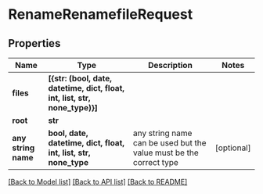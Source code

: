 # RenameRenamefileRequest


## Properties
Name | Type | Description | Notes
------------ | ------------- | ------------- | -------------
**files** | **[{str: (bool, date, datetime, dict, float, int, list, str, none_type)}]** |  | 
**root** | **str** |  | 
**any string name** | **bool, date, datetime, dict, float, int, list, str, none_type** | any string name can be used but the value must be the correct type | [optional]

[[Back to Model list]](../README.md#documentation-for-models) [[Back to API list]](../README.md#documentation-for-api-endpoints) [[Back to README]](../README.md)


